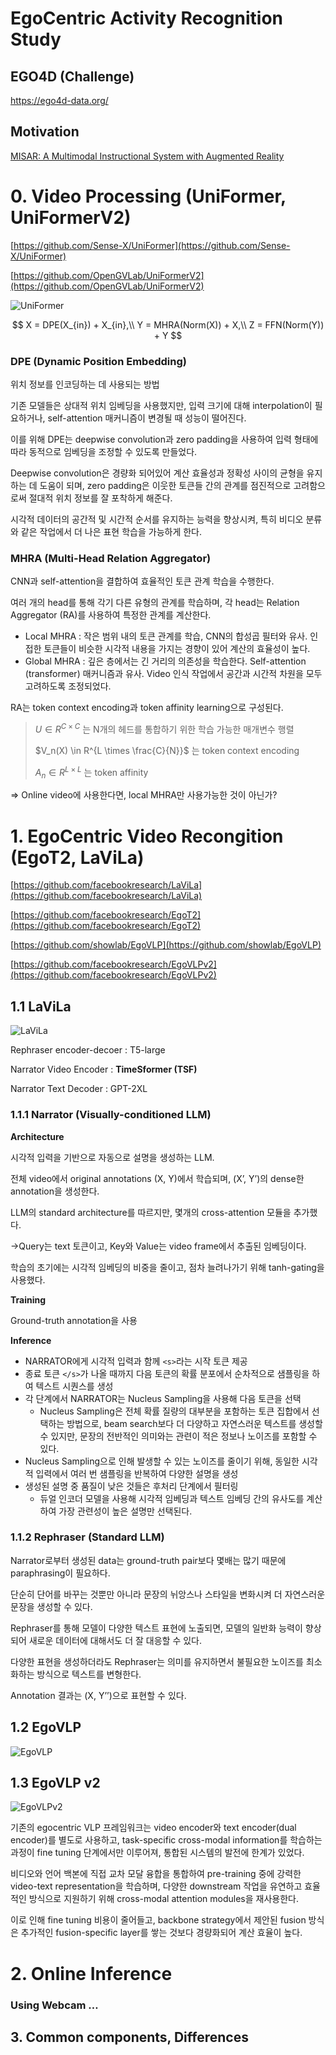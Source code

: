 # EgoCentric Activity Recognition Study

## EGO4D (Challenge)

https://ego4d-data.org/

## Motivation

[MISAR: A Multimodal Instructional System with Augmented Reality](https://arxiv.org/abs/2310.11699)

# 0. Video Processing (UniFormer, UniFormerV2)

[https://github.com/Sense-X/UniFormer](https://github.com/Sense-X/UniFormer)

[https://github.com/OpenGVLab/UniFormerV2](https://github.com/OpenGVLab/UniFormerV2)

![UniFormer](./assets/0.png)

$$
X = DPE(X_{in}) + X_{in},\\
Y = MHRA(Norm(X)) + X,\\
Z = FFN(Norm(Y)) + Y
$$

### DPE (Dynamic Position Embedding)

위치 정보를 인코딩하는 데 사용되는 방법

기존 모델들은 상대적 위치 임베딩을 사용했지만, 입력 크기에 대해 interpolation이 필요하거나, self-attention 매커니즘이 변경될 때 성능이 떨어진다.

이를 위해 DPE는 deepwise convolution과 zero padding을 사용하여 입력 형태에 따라 동적으로 임베딩을 조정할 수 있도록 만들었다.

Deepwise convolution은 경량화 되어있어 계산 효율성과 정확성 사이의 균형을 유지하는 데 도움이 되며, zero padding은 이웃한 토큰들 간의 관계를 점진적으로 고려함으로써 절대적 위치 정보를 잘 포착하게 해준다.

시각적 데이터의 공간적 및 시간적 순서를 유지하는 능력을 향상시켜, 특히 비디오 분류와 같은 작업에서 더 나은 표현 학습을 가능하게 한다.

### MHRA (Multi-Head Relation Aggregator)

CNN과 self-attention을 결합하여 효율적인 토큰 관계 학습을 수행한다.

여러 개의 head를 통해 각기 다른 유형의 관계를 학습하며, 각 head는 Relation Aggregator (RA)를 사용하여 특정한 관계를 계산한다.

- Local MHRA : 작은 범위 내의 토큰 관계를 학습, CNN의 합성곱 필터와 유사. 인접한 토큰들이 비슷한 시각적 내용을 가지는 경향이 있어 계산의 효율성이 높다.
- Global MHRA : 깊은 층에서는 긴 거리의 의존성을 학습한다. Self-attention (transformer) 매커니즘과 유사. Video 인식 작업에서 공간과 시간적 차원을 모두 고려하도록 조정되었다.

RA는 token context encoding과 token affinity learning으로 구성된다.

> $U \in R^{C\times C}$ 는 N개의 헤드를 통합하기 위한 학습 가능한 매개변수 행렬
> 
> 
> $V_n(X) \in R^{L \times \frac{C}{N}}$ 는 token context encoding
> 
> $A_n \in R^{L \times L}$ 는 token affinity
> 

⇒ Online video에 사용한다면, local MHRA만 사용가능한 것이 아닌가?

# 1. EgoCentric Video Recongition (EgoT2, LaViLa)

[https://github.com/facebookresearch/LaViLa](https://github.com/facebookresearch/LaViLa)

[https://github.com/facebookresearch/EgoT2](https://github.com/facebookresearch/EgoT2)

[https://github.com/showlab/EgoVLP](https://github.com/showlab/EgoVLP)

[https://github.com/facebookresearch/EgoVLPv2](https://github.com/facebookresearch/EgoVLPv2)

## 1.1 LaViLa

![LaViLa](./assets/1.png)

Rephraser encoder-decoer : T5-large

Narrator Video Encoder : **TimeSformer (TSF)**

Narrator Text Decoder : GPT-2XL

### 1.1.1 Narrator (Visually-conditioned LLM)

**Architecture**

시각적 입력을 기반으로 자동으로 설명을 생성하는 LLM.

전체 video에서 original annotations (X, Y)에서 학습되며, (X’, Y’)의 dense한 annotation을 생성한다.

LLM의 standard architecture를 따르지만, 몇개의 cross-attention 모듈을 추가했다.

→Query는 text 토큰이고, Key와 Value는 video frame에서 추출된 임베딩이다.

학습의 초기에는 시각적 임베딩의 비중을 줄이고, 점차 늘려나가기 위해 tanh-gating을 사용했다.

**Training**

Ground-truth annotation을 사용

**Inference**

- NARRATOR에게 시각적 입력과 함께 `<s>`라는 시작 토큰 제공
- 종료 토큰 `</s>`가 나올 때까지 다음 토큰의 확률 분포에서 순차적으로 샘플링을 하여 텍스트 시퀀스를 생성
- 각 단계에서 NARRATOR는 Nucleus Sampling을 사용해 다음 토큰을 선택
    - Nucleus Sampling은 전체 확률 질량의 대부분을 포함하는 토큰 집합에서 선택하는 방법으로, beam search보다 더 다양하고 자연스러운 텍스트를 생성할 수 있지만, 문장의 전반적인 의미와는 관련이 적은 정보나 노이즈를 포함할 수 있다.
- Nucleus Sampling으로 인해 발생할 수 있는 노이즈를 줄이기 위해, 동일한 시각적 입력에서 여러 번 샘플링을 반복하여 다양한 설명을 생성
- 생성된 설명 중 품질이 낮은 것들은 후처리 단계에서 필터링
    - 듀얼 인코더 모델을 사용해 시각적 임베딩과 텍스트 임베딩 간의 유사도를 계산하여 가장 관련성이 높은 설명만 선택된다.

### 1.1.2 Rephraser (Standard LLM)

Narrator로부터 생성된 data는 ground-truth pair보다 몇배는 많기 때문에 paraphrasing이 필요하다.

단순히 단어를 바꾸는 것뿐만 아니라 문장의 뉘앙스나 스타일을 변화시켜 더 자연스러운 문장을 생성할 수 있다.

Rephraser를 통해 모델이 다양한 텍스트 표현에 노출되면, 모델의 일반화 능력이 향상되어 새로운 데이터에 대해서도 더 잘 대응할 수 있다.

다양한 표현을 생성하더라도 Rephraser는 의미를 유지하면서 불필요한 노이즈를 최소화하는 방식으로 텍스트를 변형한다.

Annotation 결과는 (X, Y’’)으로 표현할 수 있다.

## 1.2 EgoVLP

![EgoVLP](./assets/2.png)

## 1.3 EgoVLP v2

![EgoVLPv2](./assets/3.png)

기존의 egocentric VLP 프레임워크는 video encoder와 text encoder(dual encoder)를 별도로 사용하고, task-specific cross-modal information를 학습하는 과정이 fine tuning 단계에서만 이루어져, 통합된 시스템의 발전에 한계가 있었다.

비디오와 언어 백본에 직접 교차 모달 융합을 통합하여 pre-training 중에 강력한 video-text representation을 학습하며, 다양한 downstream 작업을 유연하고 효율적인 방식으로 지원하기 위해 cross-modal attention modules을 재사용한다. 

이로 인해 fine tuning 비용이 줄어들고, backbone strategy에서 제안된 fusion 방식은 추가적인 fusion-specific layer를 쌓는 것보다 경량화되어 계산 효율이 높다.

# 2. Online Inference

### Using Webcam …

## 3. Common components, Differences